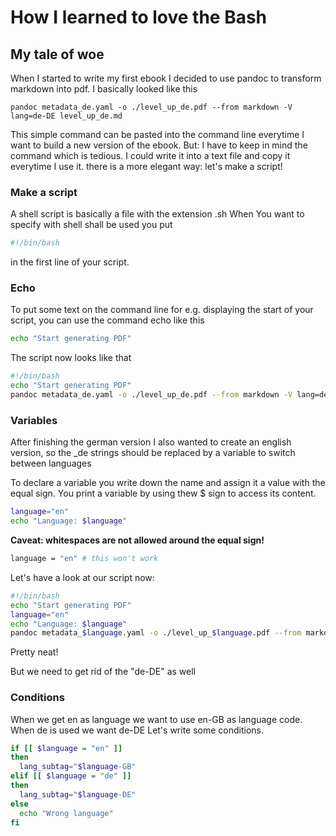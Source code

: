 # How I learned to love the Bash

## My tale of woe

When I started to write my first ebook I decided to use pandoc to transform markdown into pdf.
I basically looked like this

`pandoc metadata_de.yaml -o ./level_up_de.pdf --from markdown -V lang=de-DE level_up_de.md`

This simple command can be pasted into the command line everytime I want to build a new version of the ebook.
But: I have to keep in mind the command which is tedious. I could write it into a text file and copy it everytime I use it. 
there is a more elegant way: let's make a script!

### Make a script
A shell script is basically a file with the extension .sh
When You want to specify with shell shall be used you put 
```bash
#!/bin/bash
```

in the first line of your script.

### Echo
To put some text on the command line for e.g. displaying the start of your script, you can use the command echo like this

```bash
echo "Start generating PDF"
```

The script now looks like that
```bash
#!/bin/bash
echo "Start generating PDF"
pandoc metadata_de.yaml -o ./level_up_de.pdf --from markdown -V lang=de-DE level_up_de.md
```
### Variables
After finishing the german version I also wanted to create an english version,
so the _de strings should be replaced by a variable to switch between languages

To declare a variable you write down the name and assign it a value with the equal sign.
You print a variable by using thew $ sign to access its content.

```bash
language="en"
echo "Language: $language"
```
**Caveat: whitespaces are not allowed around the equal sign!**
```bash
language = "en" # this won't work
```


Let's have a look at our script now:

```bash
#!/bin/bash
echo "Start generating PDF"
language="en"
echo "Language: $language"
pandoc metadata_$language.yaml -o ./level_up_$language.pdf --from markdown -V lang=de-DE level_up_$language.md
```

Pretty neat! 

But we need to get rid of the "de-DE" as well

### Conditions
When we get en as language we want to use en-GB as language code. When de is used we want de-DE
Let's write some conditions.

```bash
if [[ $language = "en" ]]
then
  lang_subtag="$language-GB"
elif [[ $language = "de" ]]
then
  lang_subtag="$language-DE"
else
  echo "Wrong language"
fi
```



